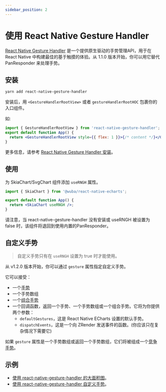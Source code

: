 ```yaml
---
sidebar_position: 2
---
```


# 使用 React Native Gesture Handler

[React Native Gesture Handler](https://github.com/software-mansion/react-native-gesture-handler/) 是一个提供原生驱动的手势管理API，用于在 React Native 中构建最佳的基于触摸的体验。从 1.1.0 版本开始，你可以用它替代 PanResponder 来处理手势。

## 安装

```bash
yarn add react-native-gesture-handler
```

安装后，用 `<GestureHandlerRootView>` 或者 `gestureHandlerRootHOC` 包裹你的入口组件。

如:

```jsx
import { GestureHandlerRootView } from 'react-native-gesture-handler';
export default function App() {
  return <GestureHandlerRootView style={{ flex: 1 }}>{/* content */}</GestureHandlerRootView>;
}
```

更多信息，请参考 [React Native Gesture Handler 安装](https://docs.swmansion.com/react-native-gesture-handler/docs/installation)。

## 使用

为 SkiaChart/SvgChart 组件添加 `useRNGH` 属性。

```jsx
import { SkiaChart } from '@wuba/react-native-echarts';

export default function App() {
  return <SkiaChart useRNGH />;
}
```

请注意，当 react-native-gesture-handler 没有安装或 useRNGH 被设置为 false 时，该组件将退回到使用内置的PanResponder。

## 自定义手势

> 自定义手势只有在 `useRNGH` 设置为 true 时才能使用。

从 v1.2.0 版本开始，你可以通过 `gesture` 属性指定自定义手势。

它可以接受：
- 一个[手势](https://docs.swmansion.com/react-native-gesture-handler/docs/api/gestures/gesture)
- 一个手势数组
- 一个[组合手势](https://docs.swmansion.com/react-native-gesture-handler/docs/api/gestures/composed-gestures/)
- 一个回调函数，返回一个手势、一个手势数组或一个组合手势。它将为你提供两个参数：
  - `defaultGestures`，这是 React Native ECharts 设置的默认手势。
  - `dispatchEvents`，这是一个向 ZRender 发送事件的函数。(你应该只在复杂情况下需要它)


如果 `gesture` 属性是一个手势数组或返回一个手势数组，它们将被组成一个[竞争手势](https://docs.swmansion.com/react-native-gesture-handler/docs/gesture-composition/#race)。

## 示例

- [使用 react-native-gesture-handler 的大面积图](../expo-snacks/large-area-chart-use-rngh)。
- [使用 react-native-gesture-handler 自定义手势](../expo-snacks/custom-gesture-use-rngh)。